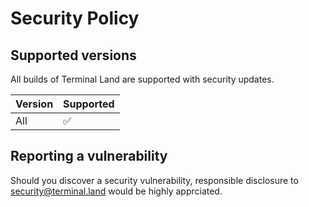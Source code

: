 # Security Policy

## Supported versions

All builds of Terminal Land are supported with security updates.

| Version | Supported          |
| ------- | ------------------ |
| All     | :white_check_mark: |

## Reporting a vulnerability

Should you discover a security vulnerability, responsible disclosure to security@terminal.land would be highly apprciated.
